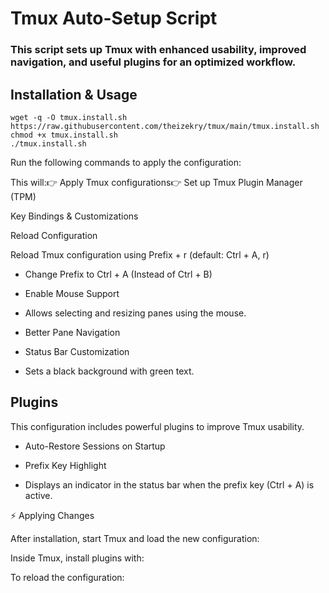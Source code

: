 
# Tmux Auto-Setup Script
### This script sets up Tmux with enhanced usability, improved navigation, and useful plugins for an optimized workflow.

## Installation & Usage
```
wget -q -O tmux.install.sh https://raw.githubusercontent.com/theizekry/tmux/main/tmux.install.sh
chmod +x tmux.install.sh
./tmux.install.sh
```

Run the following commands to apply the configuration:

This will:👉 Apply Tmux configurations👉 Set up Tmux Plugin Manager (TPM)

Key Bindings & Customizations

Reload Configuration

Reload Tmux configuration using Prefix + r (default: Ctrl + A, r)

- Change Prefix to Ctrl + A (Instead of Ctrl + B)

- Enable Mouse Support

- Allows selecting and resizing panes using the mouse.

- Better Pane Navigation

- Status Bar Customization

- Sets a black background with green text.

## Plugins

This configuration includes powerful plugins to improve Tmux usability.

- Auto-Restore Sessions on Startup

- Prefix Key Highlight

- Displays an indicator in the status bar when the prefix key (Ctrl + A) is active.

⚡ Applying Changes

After installation, start Tmux and load the new configuration:

Inside Tmux, install plugins with:

To reload the configuration:

